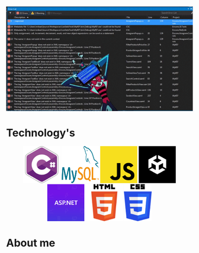 <p align="center">
<img  src="https://github.com/BadPcGames/BadPcGames/blob/main/vox%20(online-video-cutter.com).gif">
</p>

# Technology's

<p align="center">
  <img width="100" height="100" src="https://github.com/BadPcGames/BadPcGames/blob/main/Logo-csharp.webp">
  <img width="100" height="100" src="https://github.com/BadPcGames/BadPcGames/blob/main/MySQL.svg.png">
  <img width="100" height="100" src="https://github.com/BadPcGames/BadPcGames/blob/main/Unofficial_JavaScript_logo_2.svg.png">
  <img width="100" height="100" src="https://github.com/BadPcGames/BadPcGames/blob/main/channels4_profile.jpg">
  <img width="100" height="100" src="https://github.com/BadPcGames/BadPcGames/blob/main/images.jpeg">
  <img width="100" height="100" src="https://github.com/BadPcGames/BadPcGames/blob/main/HTML5_logo_and_wordmark.svg.png">
  <img width="75" height="100" src="https://github.com/BadPcGames/BadPcGames/blob/main/CSS3_logo_and_wordmark.svg.png">
</p>

# About me

